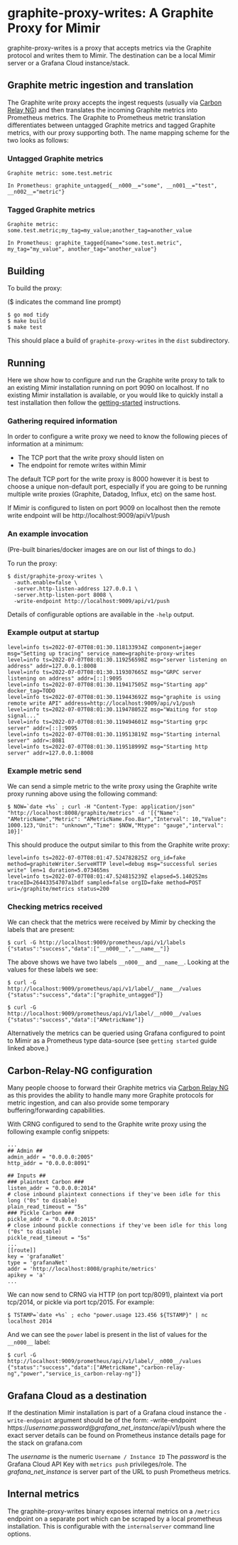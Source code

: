 # graphite-proxy-writes: A Graphite Proxy for Mimir

graphite-proxy-writes is a proxy that accepts metrics via the Graphite protocol and writes them to Mimir. The destination can be a local Mimir server or a Grafana Cloud instance/stack.

## Graphite metric ingestion and translation

The Graphite write proxy accepts the ingest requests (usually via [Carbon Relay NG](https://github.com/grafana/carbon-relay-ng)) and then translates the incoming Graphite metrics into Prometheus metrics. The Graphite to Prometheus metric translation differentiates between untagged Graphite metrics and tagged Graphite metrics, with our proxy supporting both. The name mapping scheme for the two looks as follows:

### Untagged Graphite metrics

    Graphite metric: some.test.metric

    In Prometheus: graphite_untagged{__n000__="some", __n001__="test", __n002__="metric"}

### Tagged Graphite metrics

    Graphite metric: some.test.metric;my_tag=my_value;another_tag=another_value

    In Prometheus: graphite_tagged{name="some.test.metric", my_tag="my_value", another_tag="another_value"}

## Building

To build the proxy:

($ indicates the command line prompt)

```
$ go mod tidy
$ make build
$ make test
```

This should place a build of `graphite-proxy-writes` in the `dist` subdirectory.

## Running

Here we show how to configure and run the Graphite write proxy to talk to an existing Mimir installation running on port 9090 on localhost. If no existing Mimir installation is available, or you would like to quickly install a test installation then follow the [getting-started](https://grafana.com/docs/mimir/latest/operators-guide/getting-started/) instructions.

### Gathering required information

In order to configure a write proxy we need to know the following pieces of information at a minimum:
* The TCP port that the write proxy should listen on
* The endpoint for remote writes within Mimir

The default TCP port for the write proxy is 8000 however it is best to choose a unique non-default port, especially if you are going to be running multiple write proxies (Graphite, Datadog, Influx, etc) on the same host.

If Mimir is configured to listen on port 9009 on localhost then the remote write endpoint will be http://localhost:9009/api/v1/push 

### An example invocation

(Pre-built binaries/docker images are on our list of things to do.)

To run the proxy:

```
$ dist/graphite-proxy-writes \
  -auth.enable=false \
  -server.http-listen-address 127.0.0.1 \
  -server.http-listen-port 8008 \
  -write-endpoint http://localhost:9009/api/v1/push
```

Details of configurable options are available in the `-help` output.

### Example output at startup

```
level=info ts=2022-07-07T08:01:30.118133934Z component=jaeger msg="Setting up tracing" service_name=graphite-proxy-writes
level=info ts=2022-07-07T08:01:30.119256598Z msg="server listening on address" addr=127.0.0.1:8008
level=info ts=2022-07-07T08:01:30.119307665Z msg="GRPC server listening on address" addr=[::]:9095
level=info ts=2022-07-07T08:01:30.119417505Z msg="Starting app" docker_tag=TODO
level=info ts=2022-07-07T08:01:30.119443692Z msg="graphite is using remote write API" address=http://localhost:9009/api/v1/push
level=info ts=2022-07-07T08:01:30.119478052Z msg="Waiting for stop signal..."
level=info ts=2022-07-07T08:01:30.119494601Z msg="Starting grpc server" addr=[::]:9095
level=info ts=2022-07-07T08:01:30.119513819Z msg="Starting internal server" addr=:8081
level=info ts=2022-07-07T08:01:30.119518999Z msg="Starting http server" addr=127.0.0.1:8008
```

### Example metric send

We can send a simple metric to the write proxy using the Graphite write proxy running above using the following command:

```
$ NOW=`date +%s` ; curl -H "Content-Type: application/json" "http://localhost:8008/graphite/metrics" -d '[{"Name": "AMetricName","Metric": "AMetricName.Foo.Bar","Interval": 10,"Value": 1000.123,"Unit": "unknown","Time": $NOW,"Mtype": "gauge","interval": 10}]'
```

This should produce the output similar to this from the Graphite write proxy:

```
level=info ts=2022-07-07T08:01:47.524782825Z org_id=fake method=graphiteWriter.ServeHTTP level=debug msg="successful series write" len=1 duration=5.073465ms
level=info ts=2022-07-07T08:01:47.524815239Z elapsed=5.140252ms traceID=26443354707a1bdf sampled=false orgID=fake method=POST uri=/graphite/metrics status=200
```

### Checking metrics received

We can check that the metrics were received by Mimir by checking the labels that are present:

```
$ curl -G http://localhost:9009/prometheus/api/v1/labels
{"status":"success","data":["__n000__","__name__"]}
```

The above shows we have two labels `__n000__` and `__name__`. Looking at the values for these labels we see:

```
$ curl -G http://localhost:9009/prometheus/api/v1/label/__name__/values
{"status":"success","data":["graphite_untagged"]}
```

```
$ curl -G http://localhost:9009/prometheus/api/v1/label/__n000__/values
{"status":"success","data":["AMetricName"]}
```

Alternatively the metrics can be queried using Grafana configured to point to Mimir as a Prometheus type data-source (see `getting started` guide linked above.)

## Carbon-Relay-NG configuration

Many people choose to forward their Graphite metrics via [Carbon Relay NG](https://github.com/grafana/carbon-relay-ng) as this provides the ability to handle many more Graphite protocols for metric ingestion, and can also provide some temporary buffering/forwarding capabilities.

With CRNG configured to send to the Graphite write proxy using the following example config snippets:

```
...
## Admin ##
admin_addr = "0.0.0.0:2005"
http_addr = "0.0.0.0:8091"

## Inputs ##
### plaintext Carbon ###
listen_addr = "0.0.0.0:2014"
# close inbound plaintext connections if they've been idle for this long ("0s" to disable)
plain_read_timeout = "5s"
### Pickle Carbon ###
pickle_addr = "0.0.0.0:2015"
# close inbound pickle connections if they've been idle for this long ("0s" to disable)
pickle_read_timeout = "5s"
...
[[route]]
key = 'grafanaNet'
type = 'grafanaNet'
addr = 'http://localhost:8008/graphite/metrics'
apikey = 'a'
...
```

We can now send to CRNG via HTTP (on port tcp/8091), plaintext via port tcp/2014, or pickle via port tcp/2015. For example:

```
$ TSTAMP=`date +%s` ; echo "power.usage 123.456 ${TSTAMP}" | nc localhost 2014
```

And we can see the `power` label is present in the list of values for the `__n000__` label:

```
$ curl -G http://localhost:9009/prometheus/api/v1/label/__n000__/values
{"status":"success","data":["AMetricName","carbon-relay-ng","power","service_is_carbon-relay-ng"]}
```

## Grafana Cloud as a destination

If the destination Mimir installation is part of a Grafana cloud instance the `-write-endpoint` argument should be of the form:
  -write-endpoint https://_username_:_password_@_grafana_net_instance_/api/v1/push
where the exact server details can be found on Prometheus instance details page for the stack on grafana.com

The _username_ is the numeric `Username / Instance ID`
The _password_ is the Grafana Cloud API Key with `metrics push` privileges/role.
The _grafana_net_instance_ is server part of the URL to push Prometheus metrics.

## Internal metrics

The graphite-proxy-writes binary exposes internal metrics on a `/metrics` endpoint on a separate port which can be scraped by a local prometheus installation. This is configurable with the `internalserver` command line options.
